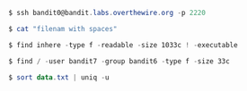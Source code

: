 ```powershell
$ ssh bandit0@bandit.labs.overthewire.org -p 2220
```

```powershell
$ cat "filenam with spaces"
```

```powershell
$ find inhere -type f -readable -size 1033c ! -executable
```

```powershell
$ find / -user bandit7 -group bandit6 -type f -size 33c
```

```powershell
$ sort data.txt | uniq -u
```